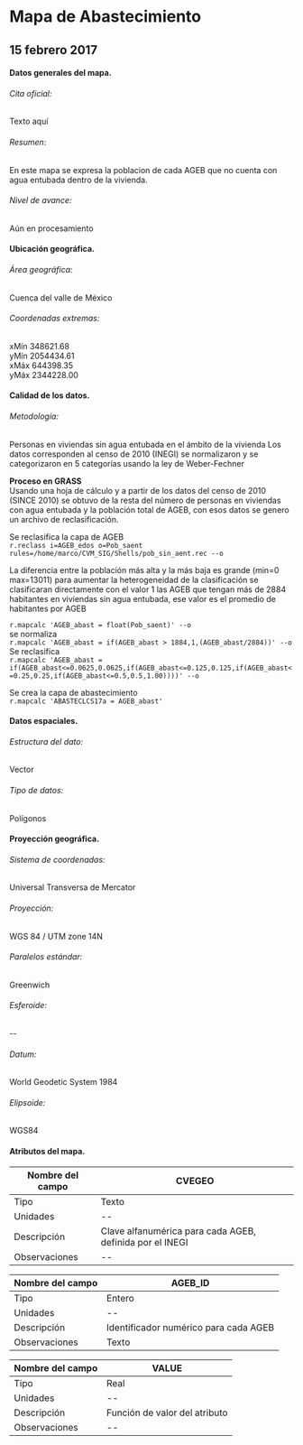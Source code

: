 
# Mapa de Abastecimiento
## 15 febrero 2017


#### Datos generales del mapa.
###### Cita oficial:
Texto aquí

###### Resumen:
En este mapa se expresa la poblacion de cada AGEB que no cuenta con agua entubada dentro de la vivienda.

######  Nivel de avance:
Aún en procesamiento

#### Ubicación geográfica.
###### Área geográfica:
Cuenca del valle de México


###### Coordenadas extremas:

xMín 348621.68    
yMín 2054434.61    
xMáx 644398.35    
yMáx 2344228.00    

#### Calidad de los datos.
###### Metodología:
Personas en viviendas sin agua entubada en el ámbito de la vivienda
Los datos corresponden al censo de 2010 (INEGI) se normalizaron y se categorizaron en 5 categorías usando la ley de Weber-Fechner

**Proceso en GRASS**  
Usando una hoja de cálculo y a partir de los datos del censo de 2010 (SINCE 2010) se obtuvo de la resta del número de personas en viviendas con agua entubada y la población total de AGEB, con esos datos se genero un archivo de reclasificación.

Se reclasifica la capa de AGEB  
```r.reclass i=AGEB_edos o=Pob_saent rules=/home/marco/CVM_SIG/Shells/pob_sin_aent.rec --o```  

La diferencia entre la población más alta y la más baja es grande (min=0 max=13011) para aumentar la heterogeneidad de la clasificación se clasificaran directamente con el valor 1 las AGEB que tengan más de 2884 habitantes en viviendas sin agua entubada, ese valor es el promedio de habitantes por AGEB  

```r.mapcalc 'AGEB_abast = float(Pob_saent)' --o```  
se normaliza  
```r.mapcalc 'AGEB_abast = if(AGEB_abast > 1884,1,(AGEB_abast/2884))' --o```  
Se reclasifica  
```r.mapcalc 'AGEB_abast = if(AGEB_abast<=0.0625,0.0625,if(AGEB_abast<=0.125,0.125,if(AGEB_abast<=0.25,0.25,if(AGEB_abast<=0.5,0.5,1.00))))' --o```

Se crea la capa de abastecimiento  
```r.mapcalc 'ABASTECLCS17a = AGEB_abast'```


#### Datos espaciales.
###### Estructura del dato:
Vector

###### Tipo de datos:
Polígonos

#### Proyección geográfica.
###### Sistema de coordenadas:
Universal Transversa de Mercator

###### Proyección:
WGS 84 / UTM zone 14N

###### Paralelos estándar:
Greenwich

###### Esferoide:
--

###### Datum:
World Geodetic System 1984

###### Elipsoide:
WGS84

#### Atributos del mapa.

 Nombre del campo | CVEGEO
------------ | -------------
Tipo | Texto
Unidades | --
Descripción | Clave alfanumérica para cada AGEB, definida por el INEGI
Observaciones | --

Nombre del campo | AGEB_ID
------------ | -------------
Tipo | Entero
Unidades | --
Descripción | Identificador numérico para cada AGEB
Observaciones | Texto

Nombre del campo | VALUE
------------ | -------------
Tipo | Real
Unidades | --
Descripción | Función de valor del atributo
Observaciones | --
